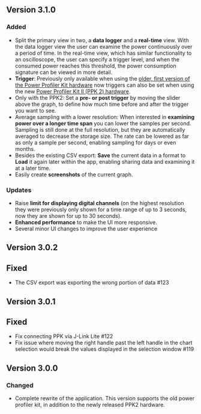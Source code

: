 ## Version 3.1.0

### Added

-   Split the primary view in two, a **data logger** and a **real-time** view.
    With the data logger view the user can examine the power continuously over a
    period of time. In the real-time view, which has similar functionality to an oscilloscope, the user can specify a trigger level, and when the consumed power reaches this threshold, the power consumption signature can be viewed in more detail.
-   **Trigger**: Previously only available when using the
    [older, first version of the Power Profiler Kit hardware](https://www.nordicsemi.com/Software-and-tools/Development-Tools/Power-Profiler-Kit)
    now triggers can also be set when using the new
    [Power Profiler Kit II (PPK 2) hardware](https://www.nordicsemi.com/Software-and-tools/Development-Tools/Power-Profiler-Kit-2).
-   Only with the PPK2: Set a **pre- or post trigger** by moving the slider above the
    graph, to define how much time before and after the trigger you want to see.
-   Average sampling with a lower resolution: When interested in **examining
    power over a longer time span** you can lower the samples per second.
    Sampling is still done at the full resolution, but they are automatically
    averaged to decrease the storage size. The rate can be lowered as far as
    only a sample per second, enabling sampling for days or even months.
-   Besides the existing CSV export: **Save** the current data in a format to
    **Load** it again later within the app, enabling sharing data and examining
    it at a later time.
-   Easily create **screenshots** of the current graph.

### Updates

-   Raise **limit for displaying digital channels** (on the highest resolution
    they were previously only shown for a time range of up to 3 seconds, now
    they are shown for up to 30 seconds).
-   **Enhanced performance** to make the UI more responsive.
-   Several minor UI changes to improve the user experience

## Version 3.0.2

## Fixed

-   The CSV export was exporting the wrong portion of data #123

## Version 3.0.1

## Fixed

-   Fix connecting PPK via J-Link Lite #122
-   Fix issue where moving the right handle past the left handle in the chart
    selection would break the values displayed in the selection window #119

## Version 3.0.0

### Changed

-   Complete rewrite of the application. This version supports the old power
    profiler kit, in addition to the newly released PPK2 hardware.

